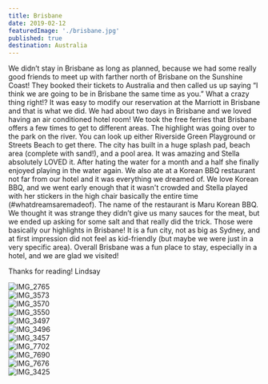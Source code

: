 ```yaml
---
title: Brisbane
date: 2019-02-12
featuredImage: './brisbane.jpg'
published: true
destination: Australia
---
```


We didn’t stay in Brisbane as long as planned, because we had some really good friends to meet up with farther north of Brisbane on the Sunshine Coast! They booked their tickets to Australia and then called us up saying “I think we are going to be in Brisbane the same time as you.” What a crazy thing right!? It was easy to modify our reservation at the Marriott in Brisbane and that is what we did. We had about two days in Brisbane and we loved having an air conditioned hotel room! We took the free ferries that Brisbane offers a few times to get to different areas. The highlight was going over to the park on the river. You can look up either Riverside Green Playground or Streets Beach to get there. The city has built in a huge splash pad, beach area (complete with sand!), and a pool area. It was amazing and Stella absolutely LOVED it. After hating the water for a month and a half she finally enjoyed playing in the water again. We also ate at a Korean BBQ restaurant not far from our hotel and it was everything we dreamed of. We love Korean BBQ, and we went early enough that it wasn't crowded and Stella played with her stickers in the high chair basically the entire time (#whatdreamsaremadeof). The name of the restaurant is Maru Korean BBQ. We thought it was strange they didn’t give us many sauces for the meat, but we ended up asking for some salt and that really did the trick. Those were basically our highlights in Brisbane! It is a fun city, not as big as Sydney, and at first impression did not feel as kid-friendly (but maybe we were just in a very specific area). Overall Brisbane was a fun place to stay, especially in a hotel, and we are glad we visited! 

Thanks for reading!
Lindsay

![IMG_2765](IMG_2765.jpg)
<br />
![IMG_3573](IMG_3573.JPG)
<br />
![IMG_3570](IMG_3570.JPG)
<br />
![IMG_3550](IMG_3550.JPG)
<br />
![IMG_3497](IMG_3497.JPG)
<br />
![IMG_3496](IMG_3496.JPG)
<br />
![IMG_3457](IMG_3457.JPG)
<br />
![IMG_7702](IMG_7702.JPG)
<br />
![IMG_7690](IMG_7690.JPG)
<br />
![IMG_7676](IMG_7676.JPG)
<br />
![IMG_3425](IMG_3425.JPG)